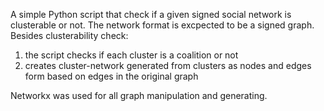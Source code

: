 A simple Python script that check if a given signed social network is clusterable or not. The network format is excpected to be a signed graph.
Besides clusterability check:
  1. the script checks if each cluster is a coalition or not
  2. creates  cluster-network generated from clusters as nodes and edges form based on edges in the original graph

Networkx was used for all graph manipulation and generating.
